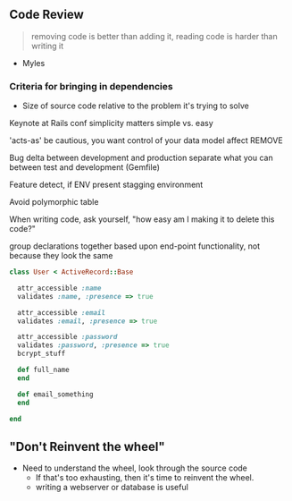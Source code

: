 ## Code Review

> removing code is better than adding it, reading code is harder than writing it
- Myles


### Criteria for bringing in dependencies
- Size of source code relative to the problem it's trying to solve

Keynote at Rails conf
  simplicity matters
  simple vs. easy

'acts-as'
  be cautious, you want control of your data model
  affect
  REMOVE

Bug
  delta between development and production
  separate what you can between test and development (Gemfile)

Feature detect, if ENV present
  stagging environment

Avoid polymorphic table

When writing code, ask yourself, "how easy am I making it to delete this code?"

group declarations together based upon end-point functionality, not because they look the same

```ruby
class User < ActiveRecord::Base

  attr_accessible :name
  validates :name, :presence => true

  attr_accessible :email
  validates :email, :presence => true

  attr_accessible :password
  validates :password, :presence => true
  bcrypt_stuff

  def full_name
  end

  def email_something
  end

end
```


## "Don't Reinvent the wheel"

- Need to understand the wheel, look through the source code
    - If that's too exhausting, then it's time to reinvent the wheel.
    - writing a webserver or database is useful

